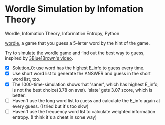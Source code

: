 # Wordle Simulation by Infomation Theory

 Wordle, Infomation Theory, Information Entropy, Python

[wordle](https://wordlegame.org), a game that you guess a 5-letter word by the hint of the game.

Try to simulate the wordle game and find out the best way to guess, inspired by [3Blue1Brown's video](https://www.youtube.com/watch?v=v68zYyaEmEA).

- [x] Solution_0: use word has the highest E_info to guess every time.
- [x] Use short word list to generate the ANSWER and guess in the short word list, too.
- [x] The 1000-time-simulation shows that 'saner', which has highest E_info, is not the best choice(3.78 on aver). 'slate' gets 3.07 score, which is better.
- [ ] Haven't use the long word list to guess and calculate the E_info again at every guess. (I tried but it's too slow)
- [ ] Haven't use the frequency word list to calculate weighted information entropy. (I think it's a cheat in some way)

